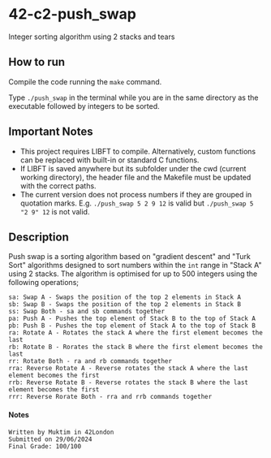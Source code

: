 # 42-c2-push_swap
Integer sorting algorithm using 2 stacks and tears

## **How to run**

Compile the code running the `make` command.

Type `./push_swap` in the terminal while you are in the same directory as the executable followed by integers to be sorted.

## **Important Notes**
- This project requires LIBFT to compile. Alternatively, custom functions can be replaced with built-in or standard C functions.
- If LIBFT is saved anywhere but its subfolder under the cwd (current working directory), the header file and the Makefile must be updated with the correct paths.
- The current version does not process numbers if they are grouped in quotation marks. E.g. `./push_swap 5 2 9 12` is valid but `./push_swap 5  "2 9" 12` is not valid.

## **Description**
Push swap is a sorting algorithm based on "gradient descent" and "Turk Sort" algorithms designed to sort numbers within the `int` range in "Stack A" using 2 stacks.
The algorithm is optimised for up to 500 integers using the following operations;
```
sa: Swap A - Swaps the position of the top 2 elements in Stack A
sb: Swap B - Swaps the position of the top 2 elements in Stack B
ss: Swap Both - sa and sb commands together
pa: Push A - Pushes the top element of Stack B to the top of Stack A
pb: Push B - Pushes the top element of Stack A to the top of Stack B
ra: Rotate A - Rotates the stack A where the first element becomes the last
rb: Rotate B - Rorates the stack B where the first element becomes the last
rr: Rotate Both - ra and rb commands together
rra: Reverse Rotate A - Reverse rotates the stack A where the last element becomes the first
rrb: Reverse Rotate B - Reverse rotates the stack B where the last element becomes the first
rrr: Reverse Rorate Both - rra and rrb commands together
```



#### **Notes**
    Written by Muktim in 42London
    Submitted on 29/06/2024
    Final Grade: 100/100
